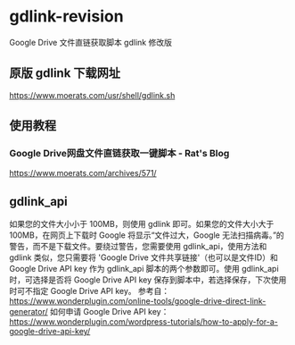 # gdlink-revision
Google Drive 文件直链获取脚本 gdlink 修改版

## 原版 gdlink 下载网址
https://www.moerats.com/usr/shell/gdlink.sh

## 使用教程
### Google Drive网盘文件直链获取一键脚本 - Rat's Blog
https://www.moerats.com/archives/571/

## gdlink_api
如果您的文件大小小于 100MB，则使用 gdlink 即可。如果您的文件大小大于 100MB，在网页上下载时 Google 将显示“文件过大，Google 无法扫描病毒。”的警告，而不是下载文件。要绕过警告，您需要使用 gdlink_api，使用方法和 gdlink 类似，您只需要将 'Google Drive 文件共享链接'（也可以是文件ID）和 Google Drive API key 作为 gdlink_api 脚本的两个参数即可。使用 gdlink_api 时，可选择是否将 Google Drive API key 保存到脚本中，若选择保存，下次使用时可不指定 Google Drive API key。
参考自：https://www.wonderplugin.com/online-tools/google-drive-direct-link-generator/
如何申请 Google Drive API key：https://www.wonderplugin.com/wordpress-tutorials/how-to-apply-for-a-google-drive-api-key/

